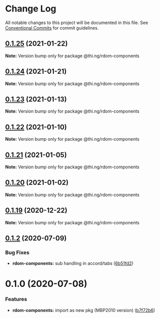 # Change Log

All notable changes to this project will be documented in this file.
See [Conventional Commits](https://conventionalcommits.org) for commit guidelines.

## [0.1.25](https://github.com/thi-ng/umbrella/compare/@thi.ng/rdom-components@0.1.24...@thi.ng/rdom-components@0.1.25) (2021-01-22)

**Note:** Version bump only for package @thi.ng/rdom-components





## [0.1.24](https://github.com/thi-ng/umbrella/compare/@thi.ng/rdom-components@0.1.23...@thi.ng/rdom-components@0.1.24) (2021-01-21)

**Note:** Version bump only for package @thi.ng/rdom-components





## [0.1.23](https://github.com/thi-ng/umbrella/compare/@thi.ng/rdom-components@0.1.22...@thi.ng/rdom-components@0.1.23) (2021-01-13)

**Note:** Version bump only for package @thi.ng/rdom-components





## [0.1.22](https://github.com/thi-ng/umbrella/compare/@thi.ng/rdom-components@0.1.21...@thi.ng/rdom-components@0.1.22) (2021-01-10)

**Note:** Version bump only for package @thi.ng/rdom-components





## [0.1.21](https://github.com/thi-ng/umbrella/compare/@thi.ng/rdom-components@0.1.20...@thi.ng/rdom-components@0.1.21) (2021-01-05)

**Note:** Version bump only for package @thi.ng/rdom-components





## [0.1.20](https://github.com/thi-ng/umbrella/compare/@thi.ng/rdom-components@0.1.19...@thi.ng/rdom-components@0.1.20) (2021-01-02)

**Note:** Version bump only for package @thi.ng/rdom-components





## [0.1.19](https://github.com/thi-ng/umbrella/compare/@thi.ng/rdom-components@0.1.18...@thi.ng/rdom-components@0.1.19) (2020-12-22)

**Note:** Version bump only for package @thi.ng/rdom-components





## [0.1.2](https://github.com/thi-ng/umbrella/compare/@thi.ng/rdom-components@0.1.1...@thi.ng/rdom-components@0.1.2) (2020-07-09)


### Bug Fixes

* **rdom-components:** sub handling in accord/tabs ([6b51fd2](https://github.com/thi-ng/umbrella/commit/6b51fd2ae851070cb82c8eed7194f9b3ec03e6c0))





# 0.1.0 (2020-07-08)


### Features

* **rdom-components:** import as new pkg (MBP2010 version) ([b7f72b6](https://github.com/thi-ng/umbrella/commit/b7f72b6a19dfdc4bdb35d89bda34e787d93e5e22))
